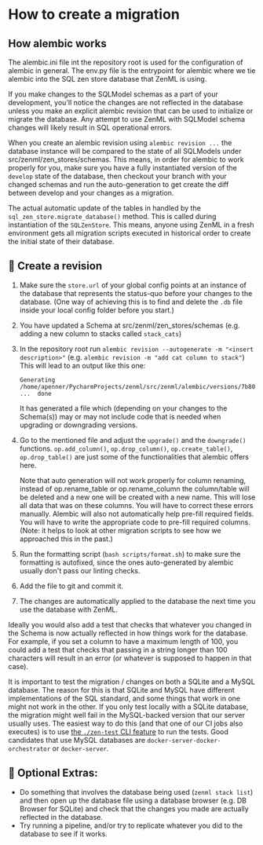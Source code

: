 # How to create a migration

## How alembic works

The alembic.ini file int the repository root is used for the configuration of
alembic in general. The env.py file is the entrypoint for alembic where we tie
alembic into the SQL zen store database that ZenML is using.

If you make changes to the SQLModel schemas as a part of your development,
you'll notice the changes are not reflected in the database unless you make
an explicit alembic revision that can be used to initialize or migrate the
database. Any attempt to use ZenML with SQLModel schema changes will likely
result in SQL operational errors.

When you create an alembic revision using `alembic revision ...` the 
database instance will be compared to the state of all SQLModels under 
src/zenml/zen_stores/schemas. This means, in order for alembic to work properly
for you, make sure you have a fully instantiated version of the `develop` state
of the database, then checkout your branch with your changed schemas and run the
auto-generation to get create the diff between develop and your changes as a
migration.

The actual automatic update of the tables in handled by the 
`sql_zen_store.migrate_database()` method. This is called during instantiation 
of the `SQLZenStore`. This means, anyone using ZenML in a fresh environment 
gets all migration scripts executed in historical order to create the initial 
state of their database.

## 📝 Create a revision


1) Make sure the `store.url` of your global config points at an instance of the 
   database that represents the status-quo before your changes to the database.
   (One way of achieving this is to find and delete the `.db` file inside your local config
   folder before you start.)
2) You have updated a Schema at src/zenml/zen_stores/schemas
   (e.g. adding a new column to stacks called `stack_cats`)
3) In the repository root run `alembic revision --autogenerate -m "<insert description>"`
   (e.g. `alembic revision -m "add cat column to stack"`)
   This will lead to an output like this one:
   ```shell
   Generating /home/apenner/PycharmProjects/zenml/src/zenml/alembic/versions/7b807019ae53_add_cat_column_to_stack.py ...  done
   ```
   It has generated a file which (depending on your changes to the Schema(s)) may
   or may not include code that is needed when upgrading or downgrading versions.
4) Go to the mentioned file and adjust the `upgrade()` and the `downgrade()` 
   functions.
   `op.add_column()`, `op.drop_column()`, `op.create_table()`, `op.drop_table()`
   are just some of the functionalities that alembic offers here.

   Note that auto generation will not work properly for column renaming, instead
   of op.rename_table or op.rename_column the column/table will be deleted and
   a new one will be created with a new name. This will lose all data that was
   on these columns. You will have to correct these errors manually. Alembic
   will also not automatically help pre-fill required fields. You will have to 
   write the appropriate code to pre-fill required columns. (Note: it helps to
   look at other migration scripts to see how we approached this in the past.)
5) Run the formatting script (`bash scripts/format.sh`) to make sure the 
   formatting is autofixed, since the ones auto-generated by alembic usually
   don't pass our linting checks.
6) Add the file to git and commit it.
7) The changes are automatically applied to the database the next time you 
   use the database with ZenML.

Ideally you would also add a test that checks that whatever you changed in the
Schema is now actually reflected in how things work for the database. For
example, if you set a column to have a maximum length of 100, you could add a
test that checks that passing in a string longer than 100 characters will
result in an error (or whatever is supposed to happen in that case).

It is important to test the migration / changes on both a SQLite and a MySQL
database. The reason for this is that SQLite and MySQL have different
implementations of the SQL standard, and some things that work in one might not
work in the other. If you only test locally with a SQLite database, the
migration might well fail in the MySQL-backed version that our server usually
uses. The easiest way to do this (and that one of our CI jobs also executes) is
to use [the `./zen-test` CLI
feature](https://github.com/zenml-io/zenml/tree/main/tests) to run the tests.
Good candidates that use MySQL databases are `docker-server-docker-orchestrator`
or `docker-server`.

## 🍒 Optional Extras:

- Do something that involves the database being used (`zenml stack list`) and
  then open up the database file using a database browser (e.g. DB Browser for
   SQLite) and check that the changes you made are actually reflected in the
   database.
- Try running a pipeline, and/or try to replicate whatever you did to the
  database to see if it works.
